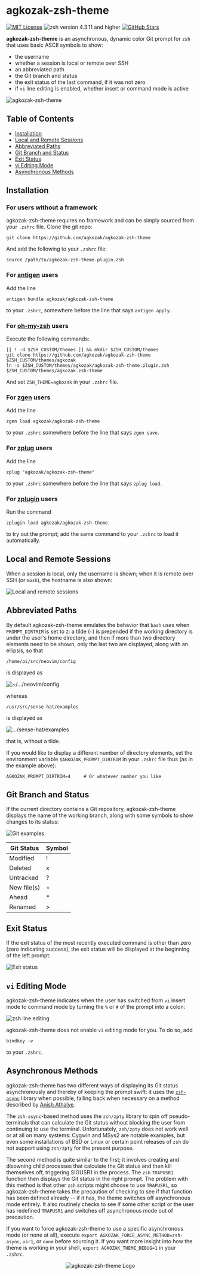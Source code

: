 # agkozak-zsh-theme

[![MIT License](img/mit_license.svg)](https://opensource.org/licenses/MIT)
![zsh version 4.3.11 and higher](img/zsh_4.3.11_plus.svg)
[![GitHub Stars](https://img.shields.io/github/stars/agkozak/agkozak-zsh-theme.svg)](https://github.com/agkozak/agkozak-zsh-theme/stargazers)

**agkozak-zsh-theme** is an asynchronous, dynamic color Git prompt for `zsh` that uses basic ASCII symbols to show:

* the username
* whether a session is local or remote over SSH
* an abbreviated path
* the Git branch and status
* the exit status of the last command, if it was not zero
* if `vi` line editing is enabled, whether insert or command mode is active

![agkozak-zsh-theme](img/demo.gif)

## Table of Contents

- [Installation](#installation)
- [Local and Remote Sessions](#local-and-remote-sessions)
- [Abbreviated Paths](#abbreviated-paths)
- [Git Branch and Status](#git-branch-and-status)
- [Exit Status](#exit-status)
- [vi Editing Mode](#vi-editing-mode)
- [Asynchronous Methods](#asynchronous-methods)

## Installation

### For users without a framework

agkozak-zsh-theme requires no framework and can be simply sourced from your `.zshrc` file. Clone the git repo:

    git clone https://github.com/agkozak/agkozak-zsh-theme

And add the following to your `.zshrc` file:

    source /path/to/agkozak-zsh-theme.plugin.zsh

### For [antigen](https://github.com/zsh-users/antigen) users

Add the line

    antigen bundle agkozak/agkozak-zsh-theme

to your `.zshrc`, somewhere before the line that says `antigen apply`.

### For [oh-my-zsh](http://ohmyz.sh) users

Execute the following commands:

    [[ ! -d $ZSH_CUSTOM/themes ]] && mkdir $ZSH_CUSTOM/themes
    git clone https://github.com/agkozak/agkozak-zsh-theme $ZSH_CUSTOM/themes/agkozak
    ln -s $ZSH_CUSTOM/themes/agkozak/agkozak-zsh-theme.plugin.zsh $ZSH_CUSTOM/themes/agkozak.zsh-theme

And set `ZSH_THEME=agkozak` in your `.zshrc` file.

### For [zgen](https://github.com/tarjoilija/zgen) users

Add the line

    zgen load agkozak/agkozak-zsh-theme

to your `.zshrc` somewhere before the line that says `zgen save`.

### For [zplug](https://github.com/zplug/zplug) users

Add the line

    zplug "agkozak/agkozak-zsh-theme"

to your `.zshrc` somewhere before the line that says `zplug load`.

### For [zplugin](https://github.com/zdharma/zplugin) users

Run the command 

    zplugin load agkozak/agkozak-zsh-theme

to try out the prompt; add the same command to your `.zshrc` to load it automatically.

## Local and Remote Sessions

When a session is local, only the username is shown; when it is remote over SSH (or `mosh`), the hostname is also shown:

![Local and remote sessions](img/local-and-remote-sessions.png)

## Abbreviated Paths

By default agkozak-zsh-theme emulates the behavior that `bash` uses when `PROMPT_DIRTRIM` is set to `2`: a tilde (`~`) is prepended if the working directory is under the user's home directory, and then if more than two directory elements need to be shown, only the last two are displayed, along with an ellipsis, so that

    /home/pi/src/neovim/config

is displayed as

![~/.../neovim/config](img/abbreviated_paths_1.png)

whereas

    /usr/src/sense-hat/examples

is displayed as

![.../sense-hat/examples](img/abbreviated_paths_2.png)

that is, without a tilde.

If you would like to display a different number of directory elements, set the environment variable `$AGKOZAK_PROMPT_DIRTRIM` in your `.zshrc` file thus (as in the example above):

    AGKOZAK_PROMPT_DIRTRIM=4     # Or whatever number you like

## Git Branch and Status

If the current directory contains a Git repository, agkozak-zsh-theme displays the name of the working branch, along with some symbols to show changes to its status:

![Git examples](img/git-examples.png)

Git Status | Symbol
--- | ---
Modified | !
Deleted | x
Untracked | ?
New file(s) | +
Ahead | \*
Renamed | >

## Exit Status

If the exit status of the most recently executed command is other than zero (zero indicating success), the exit status will be displayed at the beginning of the left prompt:

![Exit status](img/exit-status.png)

## `vi` Editing Mode

agkozak-zsh-theme indicates when the user has switched from `vi` insert mode to command mode by turning the `%` or `#` of the prompt into a colon:

![`zsh` line editing](img/zsh-line-editing.png)

agkozak-zsh-theme does not enable `vi` editing mode for you. To do so, add

    bindkey -v

to your `.zshrc`.

## Asynchronous Methods

agkozak-zsh-theme has two different ways of displaying its Git status asynchronously and thereby of keeping the prompt swift: it uses the [`zsh-async`](https://github.com/mafredri/zsh-async) library when possible, falling back when necessary on a method described by [Anish Athalye](http://www.anishathalye.com/2015/02/07/an-asynchronous-shell-prompt/).

The `zsh-async`-based method uses the `zsh/zpty` library to spin off pseudo-terminals that can calculate the Git status without blocking the user from continuing to use the terminal. Unfortunately, `zsh/zpty` does not work well or at all on many systems: Cygwin and MSys2 are notable examples, but even some installations of BSD or Linux or certain point releases of `zsh` do not support using `zsh/zpty` for the present purpose.

The second method is quite similar to the first; it involves creating and disowning child processes that calculate the Git status and then kill themselves off, triggering SIGUSR1 in the process. The `zsh` `TRAPUSR1` function then displays the Git status in the right prompt.  The problem with this method is that other `zsh` scripts might choose to use `TRAPUSR1`, so agkozak-zsh-theme takes the precaution of checking to see if that function has been defined already -- if it has, the theme switches off asynchronous mode entirely. It also routinely checks to see if some other script or the user has redefined `TRAPUSR1` and switches off asynchronous mode out of precaution.

If you want to force agkozak-zsh-theme to use a specific asynchronous mode (or none at all), execute `export AGKOZAK_FORCE_ASYNC_METHOD=zsh-async`, `usr1`, or `none` before sourcing it. If you want more insight into how the theme is working in your shell, `export AGKOZAK_THEME_DEBUG=1` in your `.zshrc`.


<p align="center">
  <img src="img/logo.png" alt="agkozak-zsh-theme Logo">
</p>
